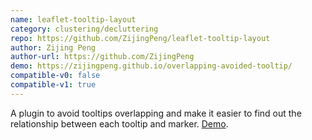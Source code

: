 ```yaml
---
name: leaflet-tooltip-layout
category: clustering/decluttering
repo: https://github.com/ZijingPeng/leaflet-tooltip-layout
author: Zijing Peng
author-url: https://github.com/ZijingPeng
demo: https://zijingpeng.github.io/overlapping-avoided-tooltip/
compatible-v0: false
compatible-v1: true
---
```


A plugin to avoid tooltips overlapping and make it easier to find out the relationship between each tooltip and marker. <a href="https://zijingpeng.github.io/overlapping-avoided-tooltip/">Demo</a>.
